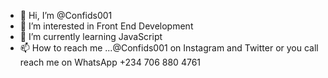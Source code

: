 - 👋 Hi, I’m @Confids001
- 👀 I’m interested in Front End Development
- 🌱 I’m currently learning JavaScript
- 📫 How to reach me ...@Confids001 on Instagram and Twitter or you call reach me on WhatsApp +234 706 880 4761

<!---
Confids001/Confids001 is a ✨ special ✨ repository because its `README.md` (this file) appears on your GitHub profile.
You can click the Preview link to take a look at your changes.
--->
